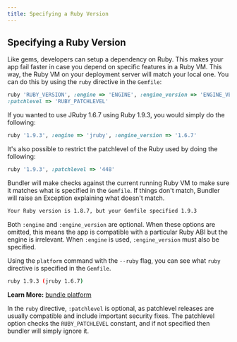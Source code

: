 ```yaml
---
title: Specifying a Ruby Version
---
```


## Specifying a Ruby Version

Like gems, developers can setup a dependency on Ruby. This makes your app fail faster 
in case you depend on specific features in a Ruby VM. This way, the Ruby VM on your 
deployment server will match your local one. You can do this by using the `ruby` directive in the `Gemfile`:

``` ruby
ruby 'RUBY_VERSION', :engine => 'ENGINE', :engine_version => 'ENGINE_VERSION',
:patchlevel => 'RUBY_PATCHLEVEL'
```

If you wanted to use JRuby 1.6.7 using Ruby 1.9.3, you would simply do the following:

``` ruby
ruby '1.9.3', :engine => 'jruby', :engine_version => '1.6.7'
```

It's also possible to restrict the patchlevel of the Ruby used by doing the following:

``` ruby
ruby '1.9.3', :patchlevel => '448'
```

Bundler will make checks against the current running Ruby VM to make sure it matches 
what is specified in the `Gemfile`. If things don't match, Bundler will raise an Exception explaining what doesn't match.

``` bash
Your Ruby version is 1.8.7, but your Gemfile specified 1.9.3
```

Both `:engine` and `:engine_version` are optional. When these options are omitted, 
this means the app is compatible with a particular Ruby ABI but the engine is irrelevant. 
When `:engine` is used, `:engine_version` must also be specified.

Using the `platform` command with the `--ruby` flag, you can see what `ruby` directive 
is specified in the `Gemfile`.

``` bash
ruby 1.9.3 (jruby 1.6.7)
```

**Learn More:** [bundle platform](./bundle_platform.md)

In the `ruby` directive, `:patchlevel` is optional, as patchlevel releases are 
usually compatible and include important security fixes. The patchlevel option 
checks the `RUBY_PATCHLEVEL` constant, and if not specified then bundler will simply ignore it.

